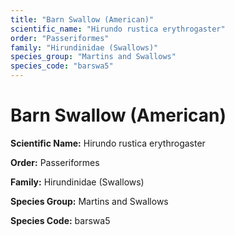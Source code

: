 ```yaml
---
title: "Barn Swallow (American)"
scientific_name: "Hirundo rustica erythrogaster"
order: "Passeriformes"
family: "Hirundinidae (Swallows)"
species_group: "Martins and Swallows"
species_code: "barswa5"
---
```


# Barn Swallow (American)

**Scientific Name:** Hirundo rustica erythrogaster

**Order:** Passeriformes

**Family:** Hirundinidae (Swallows)

**Species Group:** Martins and Swallows

**Species Code:** barswa5
